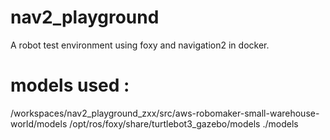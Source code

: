 # nav2_playground
A robot test environment using foxy and navigation2 in docker.

# models used : 
/workspaces/nav2_playground_zxx/src/aws-robomaker-small-warehouse-world/models
 /opt/ros/foxy/share/turtlebot3_gazebo/models
 ./models 

